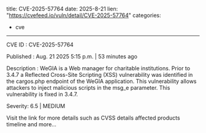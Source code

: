  
title: CVE-2025-57764
date: 2025-8-21
lien: "https://cvefeed.io/vuln/detail/CVE-2025-57764"
categories:
  - cve
---

CVE ID : CVE-2025-57764

Published :  Aug. 21
2025
5:15 p.m. | 53 minutes ago

Description : WeGIA is a Web manager for charitable institutions. Prior to 3.4.7
a Reflected Cross-Site Scripting (XSS) vulnerability was identified in the cargos.php endpoint of the WeGIA application. This vulnerability allows attackers to inject malicious scripts in the msg_e parameter. This vulnerability is fixed in 3.4.7.

Severity: 6.5 | MEDIUM

Visit the link for more details
such as CVSS details
affected products
timeline
and more...
